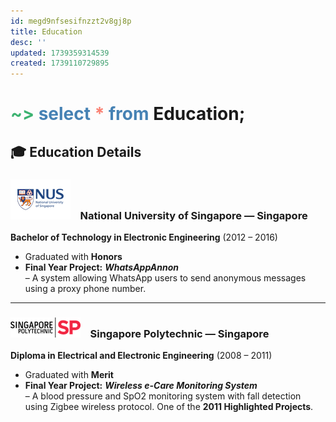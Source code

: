 ```yaml
---
id: megd9nfsesifnzzt2v8gj8p
title: Education
desc: ''
updated: 1739359314539
created: 1739110729895
---
```

# <span style="color:MediumSeaGreen">~></span> <span style="color:SteelBlue">select</span> <span style="color:Salmon">*</span> <span style="color:SteelBlue">from</span> **Education;**

## **🎓 Education Details**  

### ![](/assets/images/nus-logo-mini.png) &nbsp;&nbsp; **National University of Singapore** — Singapore  
  
**Bachelor of Technology in Electronic Engineering** (2012 – 2016)  
- Graduated with **Honors**  
- **Final Year Project:** _**WhatsAppAnnon**_  
    – A system allowing WhatsApp users to send anonymous messages using a proxy phone number.  

--- 

### ![](/assets/images/sp-logo-mini.png) &nbsp;&nbsp; **Singapore Polytechnic** — Singapore  
**Diploma in Electrical and Electronic Engineering** (2008 – 2011)  
- Graduated with **Merit**  
- **Final Year Project:** _**Wireless e-Care Monitoring System**_  
    – A blood pressure and SpO2 monitoring system with fall detection using Zigbee wireless protocol. One of the **2011 Highlighted Projects**.  



